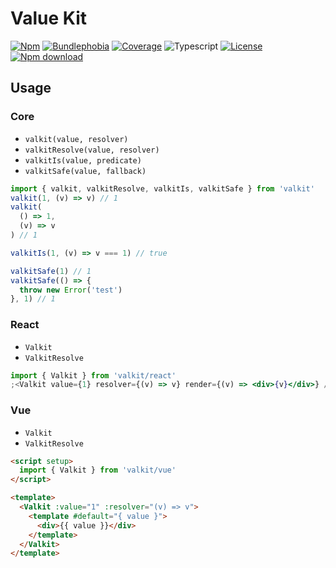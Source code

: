 # Value Kit

[![Npm](https://badgen.net/npm/v/valkit)](https://www.npmjs.com/package/valkit)
[![Bundlephobia](https://badgen.net/bundlephobia/minzip/valkit)](https://bundlephobia.com/result?p=valkit)
[![Coverage](https://img.shields.io/codecov/c/github/lbb00/valkit.svg)](https://codecov.io/gh/lbb00/valkit)
![Typescript](https://img.shields.io/badge/TS-Typescript-blue)
[![License](https://img.shields.io/github/license/lbb00/valkit.svg)](https://github.com/lbb00/valkit/blob/master/LICENSE)
[![Npm download](https://img.shields.io/npm/dw/valkit.svg)](https://www.npmjs.com/package/valkit)

## Usage

### Core

- `valkit(value, resolver)`
- `valkitResolve(value, resolver)`
- `valkitIs(value, predicate)`
- `valkitSafe(value, fallback)`

```ts
import { valkit, valkitResolve, valkitIs, valkitSafe } from 'valkit'
valkit(1, (v) => v) // 1
valkit(
  () => 1,
  (v) => v
) // 1

valkitIs(1, (v) => v === 1) // true

valkitSafe(1) // 1
valkitSafe(() => {
  throw new Error('test')
}, 1) // 1
```

### React

- `Valkit`
- `ValkitResolve`

```jsx
import { Valkit } from 'valkit/react'
;<Valkit value={1} resolver={(v) => v} render={(v) => <div>{v}</div>} />
```

### Vue

- `Valkit`
- `ValkitResolve`

```html
<script setup>
  import { Valkit } from 'valkit/vue'
</script>

<template>
  <Valkit :value="1" :resolver="(v) => v">
    <template #default="{ value }">
      <div>{{ value }}</div>
    </template>
  </Valkit>
</template>
```
